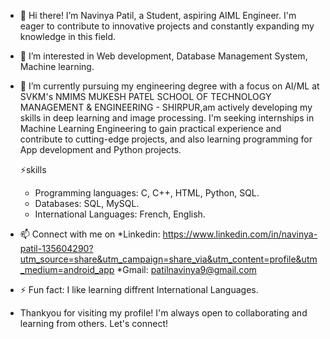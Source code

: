 - 👋 Hi there! I’m Navinya Patil, a Student, aspiring AIML Engineer.
 I'm eager to contribute to innovative projects and constantly expanding my knowledge in this field.
  
- 👀 I’m interested in Web development, Database Management System, Machine learning.

- 🌱 I’m currently pursuing my engineering degree with a focus on AI/ML at SVKM's NMIMS MUKESH PATEL SCHOOL OF TECHNOLOGY MANAGEMENT & ENGINEERING - SHIRPUR,am actively developing my skills in deep learning and image processing. I'm seeking internships in Machine Learning Engineering to gain practical experience and contribute to cutting-edge projects,
and also learning programming for App development and Python projects.
  
  ⚡skills
  * Programming languages: C, C++, HTML, Python, SQL.
  * Databases: SQL, MySQL.
  * International Languages: French, English.
    
- 📫 Connect with me on
  *Linkedin: https://www.linkedin.com/in/navinya-patil-135604290?utm_source=share&utm_campaign=share_via&utm_content=profile&utm_medium=android_app
  *Gmail: patilnavinya9@gmail.com
  
- ⚡ Fun fact: I like learning diffrent International Languages.

- Thankyou for visiting my profile!
 I'm always open to collaborating and learning from others. Let's connect! 

<!---
NavinyaPatil999/NavinyaPatil999 is a ✨ special ✨ repository because its `README.md` (this file) appears on your GitHub profile.
You can click the Preview link to take a look at your changes.
--->
